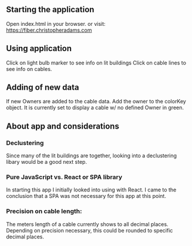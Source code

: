 ## Starting the application
Open index.html in your browser.
or visit:
https://fiber.christopheradams.com

## Using application
Click on light bulb marker to see info on lit buildings
Click on cable lines to see info on cables.

## Adding of new data
If new Owners are added to the cable data.
Add the owner to the colorKey object.
It is currently set to display a cable w/ no defined Owner in green.

## About app and considerations
### Declustering
Since many of the lit buildings are together, looking into a declustering libary would be a good next step.

### Pure JavaScript vs. React or SPA library
In starting this app I initially looked into using with React.
I came to the conclusion that a SPA was not necessary for this app at this point.

### Precision on cable length:
The meters length of a cable currently shows to all decimal places.
Depending on precision necessary, this could be rounded to specific decimal places.